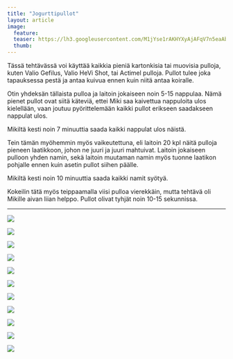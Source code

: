 ```yaml
---
title: "Jogurttipullot"
layout: article
image:
  feature:
  teaser: https://lh3.googleusercontent.com/M1jYse1rAKHYXyAjAFqV7n5eaAb-WPcJenVz6kOdceWAnG6Llz7ORxt7h_PQhkL4TDlhFfipTS7kDRdiwtV5nbqLZRSgN72razqyePl2gqMgPwiUULNDIu9ygSuDub33e1qfDzOCcW1g95_DnBdHjEtMQUtNU1yHCtttBQmxIajpSadzJse3iW5G9PD1X2KcagyGAnLfGzgPa3SlLftfJ-snhBKsWf6G4oI2rh2oz_pIkvLkUYGdQWBg7qNt_SCUOmw-HL9rr8GAPHR7Jn7MbV2tjt0UGhqNAZiMKkbIeqRBEXUxHfHrB2fRIS6-GcHSk0XfaPvrFAhbvHJ101Yon74vDbIAn6GI9k1ACOFzujlHKcIYh6iOYGEj3oyaGBjgjdCtL6O0gQwwI8bxi1RFBTLZfKd5w9hzP11K5TxnaG21LyzNguTxFgy2MengpVBbw4w1DYfKFkLwAJ-Cb1YP95Nupk4GXHXygE3V5OTax6kf5NAo-eysSKqT6I-k74QHRHMgvY1JZbGbB0DfG99LtBfo0VjyiJhyePZDth5GFy8=w245
  thumb:
---
```


Tässä tehtävässä voi käyttää kaikkia pieniä kartonkisia tai muovisia pulloja, kuten Valio Gefilus, Valio HeVi Shot, tai Actimel pulloja. Pullot tulee joka tapauksessa pestä ja antaa kuivua ennen kuin niitä antaa koiralle.

Otin yhdeksän tällaista pulloa ja laitoin jokaiseen noin 5-15 nappulaa. Nämä pienet pullot ovat siitä käteviä, ettei Miki saa kaivettua nappuloita ulos kielellään, vaan joutuu pyörittelemään kaikki pullot erikseen saadakseen nappulat ulos.

Mikiltä kesti noin 7 minuuttia saada kaikki nappulat ulos näistä.

Tein tämän myöhemmin myös vaikeutettuna, eli laitoin 20 kpl näitä pulloja pieneen laatikkoon, johon ne juuri ja juuri mahtuivat. Laitoin jokaiseen pulloon yhden namin, sekä laitoin muutaman namin myös tuonne laatikon pohjalle ennen kuin asetin pullot siihen päälle.

Mikiltä kesti noin 10 minuuttia saada kaikki namit syötyä.

Kokeilin tätä myös teippaamalla viisi pulloa vierekkäin, mutta tehtävä oli Mikille aivan liian helppo. Pullot olivat tyhjät noin 10-15 sekunnissa.

---

[![](https://lh3.googleusercontent.com/njah8mPiz6OaYmT47Qus9sARdnBU-vz2WNwRtrdstD0tBnCEk2NtElvEFS9pDhFsWKuM2Y0dTK5gktIzlwsQGTBa_9Rkak6_-trqAcrKI_jka89eWwJRRpYv7UnIGDS7fBGER-_QpeOSR9DzqgqgobqAKQPFXfrrnHsDHL3TgviOPyf1ZBA1ULl5WLgkgtwb5rg5CG4G8dYVx4gL38DwE1x7UgK7Xp-MqzWCJvq_bbJW8xtdT8rVBpK-Pn1Fl63btwh34zzVwq5Z_IALZ-qAZl3MQENvvfLAqzTKMKp1mfttD4JfoksiiB_kOHLQ-e26gnK8MyQuBjN6HZS0gujMODP13PaSgCAvvfVrZVbfK1-7VFXMCbvPDTu2N43wUHCcIz1-xe3DG6XUDxjIHJLOUwevGm4OQaFweWuRzzBXQXj4Y-jB4RLsNdqOw1-GUe1QiPj7Sx92t7c05eIArDkvar_tMbtvLM_RZ-34_fG5ffSAa2nVFysn3AFXWhfEeizzjkCltQU9H6ZHd_-F9b3H5Zd-26xkibKvucHipV7_yEg=w800)](https://lh3.googleusercontent.com/njah8mPiz6OaYmT47Qus9sARdnBU-vz2WNwRtrdstD0tBnCEk2NtElvEFS9pDhFsWKuM2Y0dTK5gktIzlwsQGTBa_9Rkak6_-trqAcrKI_jka89eWwJRRpYv7UnIGDS7fBGER-_QpeOSR9DzqgqgobqAKQPFXfrrnHsDHL3TgviOPyf1ZBA1ULl5WLgkgtwb5rg5CG4G8dYVx4gL38DwE1x7UgK7Xp-MqzWCJvq_bbJW8xtdT8rVBpK-Pn1Fl63btwh34zzVwq5Z_IALZ-qAZl3MQENvvfLAqzTKMKp1mfttD4JfoksiiB_kOHLQ-e26gnK8MyQuBjN6HZS0gujMODP13PaSgCAvvfVrZVbfK1-7VFXMCbvPDTu2N43wUHCcIz1-xe3DG6XUDxjIHJLOUwevGm4OQaFweWuRzzBXQXj4Y-jB4RLsNdqOw1-GUe1QiPj7Sx92t7c05eIArDkvar_tMbtvLM_RZ-34_fG5ffSAa2nVFysn3AFXWhfEeizzjkCltQU9H6ZHd_-F9b3H5Zd-26xkibKvucHipV7_yEg=s0)

[![](https://lh3.googleusercontent.com/KUf09NQyIpSP_jT-yMjkF3YBPmLSMN0AVuZSyYwjC1RZIV0pfXIA0AeAWpj38o8-NiWZaeeWl1KBRASZtwr7fQOdclEng09HRfapkM2qiFgUVwpm78_jpRaatPg6AiYYQLs9VmuRv7H6g-GV_nXRKLpaJgavJqPKJOGYDLCa-lAPcqSwUIIJ3l15Hjl6YHdmaTqQ3HggIUPH66gjxCdX-NnA1hiGSR9_0uHT9S4QiCqlDHT_0xel_7P6W-Vl9uMNzuD3FieCLVqPM2i0a1Kzu5ZrHmHouQ273fZ2fcehVl1WJ78AoQVBZ9FdGdDd8pzStppEuuhm_0DNr6Z9z9AWUH5qUcXM_7x6zNRtmTMfa-FS8m8HHqjiwfFWYvdUIikD_AAJphyII-kQ42tgb8AarSvcSz4ZE4uz9NnJU5rQTJdWcwrdJkm7hUxQkYWiyFGD80xC5xMEBEZaEwVvywdAhYJIbO9oKqJP7CMl0zI_saIRMP_CQ_YOAA4V-M5qgGLjv9cUWXhbioZXwpId7N9evQpNgqCtL5oL0EYVtBRVpPM=w800)](https://lh3.googleusercontent.com/KUf09NQyIpSP_jT-yMjkF3YBPmLSMN0AVuZSyYwjC1RZIV0pfXIA0AeAWpj38o8-NiWZaeeWl1KBRASZtwr7fQOdclEng09HRfapkM2qiFgUVwpm78_jpRaatPg6AiYYQLs9VmuRv7H6g-GV_nXRKLpaJgavJqPKJOGYDLCa-lAPcqSwUIIJ3l15Hjl6YHdmaTqQ3HggIUPH66gjxCdX-NnA1hiGSR9_0uHT9S4QiCqlDHT_0xel_7P6W-Vl9uMNzuD3FieCLVqPM2i0a1Kzu5ZrHmHouQ273fZ2fcehVl1WJ78AoQVBZ9FdGdDd8pzStppEuuhm_0DNr6Z9z9AWUH5qUcXM_7x6zNRtmTMfa-FS8m8HHqjiwfFWYvdUIikD_AAJphyII-kQ42tgb8AarSvcSz4ZE4uz9NnJU5rQTJdWcwrdJkm7hUxQkYWiyFGD80xC5xMEBEZaEwVvywdAhYJIbO9oKqJP7CMl0zI_saIRMP_CQ_YOAA4V-M5qgGLjv9cUWXhbioZXwpId7N9evQpNgqCtL5oL0EYVtBRVpPM=s0)

[![](https://lh3.googleusercontent.com/NoZ8o1wNdc1880nrUY7wb5DmTPkgJZdO11y0t5sQCnA3Ywo9tgsmXIWVN19CpK6lRI08i4KfzR87n9BI9oW2oTWzW0Bfm9RyoDPE1kbd7x62Zc7QhuNpZ_ARUrs1dBZ4ZLuWA1GvfSW-4k0dCWGlvi4MLwbwMxrpYjs_SG645S_ftLdy5ami42TAIo0y0IMSiyNNrUKGZZqSx3WvFeJ3gd_GYCKx-BzFxmXeN1Za15Jhs8hjMQuChv5DO2raQ2vwS435_E-8A1GU0cuhMNuMZnYHeA9-zmqiyxpbOy0zZC1TQQZ-xUK0NG5peWJjhfe8RGPXAtXWesM7wB-DejIuk3NbmnubabpF85dtKKni0u5PkPp-s20efqm3_xolRopqB88VgCgkUOatFSr9-TL6i4L1vBpCqlJAGc0A1_z5Py5yyj7zALRlFac01r9vPcL4vR2o4IvAf4sfEgB08h7KmWKcw4z4JsodRSoy6yo1UGC2oll3BwIGRRZN3RAZsU4eaVdsOVDsKM63C-yENjMQPjOOeDcEuk3no7Sg2EVEQek=w800)](https://lh3.googleusercontent.com/NoZ8o1wNdc1880nrUY7wb5DmTPkgJZdO11y0t5sQCnA3Ywo9tgsmXIWVN19CpK6lRI08i4KfzR87n9BI9oW2oTWzW0Bfm9RyoDPE1kbd7x62Zc7QhuNpZ_ARUrs1dBZ4ZLuWA1GvfSW-4k0dCWGlvi4MLwbwMxrpYjs_SG645S_ftLdy5ami42TAIo0y0IMSiyNNrUKGZZqSx3WvFeJ3gd_GYCKx-BzFxmXeN1Za15Jhs8hjMQuChv5DO2raQ2vwS435_E-8A1GU0cuhMNuMZnYHeA9-zmqiyxpbOy0zZC1TQQZ-xUK0NG5peWJjhfe8RGPXAtXWesM7wB-DejIuk3NbmnubabpF85dtKKni0u5PkPp-s20efqm3_xolRopqB88VgCgkUOatFSr9-TL6i4L1vBpCqlJAGc0A1_z5Py5yyj7zALRlFac01r9vPcL4vR2o4IvAf4sfEgB08h7KmWKcw4z4JsodRSoy6yo1UGC2oll3BwIGRRZN3RAZsU4eaVdsOVDsKM63C-yENjMQPjOOeDcEuk3no7Sg2EVEQek=s0)

[![](https://lh3.googleusercontent.com/ZXS9gcPSDzIiTo02dJcMbSnt4S0xMVsuyAca7PF44s5CyspUrU3nTWVqfekY58c63TjjsTh6EmZfl_JaFzAEwvCQOfa2M-unSLZKvnVe1W-nVpybFVG46oXp53xOmGF_GvwpJhWqxX2pMbyADN346N5GBgN6G8eprb9vZQICmInBPbVBKnjndPZ0uu-OZbR5vPQPdvUuHd9r6PXyl2cCb7UGsbiwzp8f3oBPpQEU6VpbgNAb9k1xN3rS7_FJBK7MbqcvWEqk_MAus42JAMBqW_HOrspSLC03BTR3JfFontuasxXjNR6Joyu-b2fSftu0Ec1rYhSbifTtRLuRHXMQgnPRdoQv-AZlfaJyYfWvqXxmO9NzsAUYUoP-ufNE4DVG5IoHl00OKhAfFSPondTVwlln2KyHSc1mFHPalyIZhB9dWXo5TgqQuocWA-uzdYy9CUHudW9CQSoNeUu6Nd-2nCqEKMBx9wMvV-Fl0Vair28YzZ42PTf0UhOL9uYerFbBYQJjmZJLsaH_5u7ozMAH-f6KOh8FwBN37kmjC_w-j4o=w800)](https://lh3.googleusercontent.com/ZXS9gcPSDzIiTo02dJcMbSnt4S0xMVsuyAca7PF44s5CyspUrU3nTWVqfekY58c63TjjsTh6EmZfl_JaFzAEwvCQOfa2M-unSLZKvnVe1W-nVpybFVG46oXp53xOmGF_GvwpJhWqxX2pMbyADN346N5GBgN6G8eprb9vZQICmInBPbVBKnjndPZ0uu-OZbR5vPQPdvUuHd9r6PXyl2cCb7UGsbiwzp8f3oBPpQEU6VpbgNAb9k1xN3rS7_FJBK7MbqcvWEqk_MAus42JAMBqW_HOrspSLC03BTR3JfFontuasxXjNR6Joyu-b2fSftu0Ec1rYhSbifTtRLuRHXMQgnPRdoQv-AZlfaJyYfWvqXxmO9NzsAUYUoP-ufNE4DVG5IoHl00OKhAfFSPondTVwlln2KyHSc1mFHPalyIZhB9dWXo5TgqQuocWA-uzdYy9CUHudW9CQSoNeUu6Nd-2nCqEKMBx9wMvV-Fl0Vair28YzZ42PTf0UhOL9uYerFbBYQJjmZJLsaH_5u7ozMAH-f6KOh8FwBN37kmjC_w-j4o=s0)

[![](https://lh3.googleusercontent.com/hfVuQyAKyh4jnwfCzuu1T8TrgLOwLC9Wz1A8eGfL0_4JbDwHisffu2ht7juie_BX4pVNXm7vyEtwj7xrfHq4hD-1UT6cgJc6h37BINXfBurHB_OxqNX2WPFOOEwKOFMjfd_1qM8YSca95Z-zhGUcgv7UWB4_rlvak3KDoS8F2HzmBbc583U5AHZYVc2Bp5hnEBJGWeHDlgyy6-ef1Mwt3XanFywiacgboTJRQL0Y-s5buT-zBUpBRO0N-cfmTYEf-tbAyRAjxUnHNfMosSfp9U7fUct1NHY5MsDJHFpRf3z_EhTwEIkG2qeLk6y0JjFyOXyNM-BVj1-xGulaCsUXq5qHsa-m12vfYRPEUbSOgL0UwcftzXQGTAmqs79jlUde2YuqazDPnQnrr8WhEjVD5pcP9tzKvLsgdERh8kia66-y2NIU5BEptk70aeqZm6aFazwIoIJGCA17hypRS_udUf8GxOtjoHOfEWHnfu0j6cJduNWfjCbdqXLJC_SpxLTebuQ7RrAzVRGYBdus4Oxn1-F7iAIT0z0W_GRhKj6KvFE=w800)](https://lh3.googleusercontent.com/hfVuQyAKyh4jnwfCzuu1T8TrgLOwLC9Wz1A8eGfL0_4JbDwHisffu2ht7juie_BX4pVNXm7vyEtwj7xrfHq4hD-1UT6cgJc6h37BINXfBurHB_OxqNX2WPFOOEwKOFMjfd_1qM8YSca95Z-zhGUcgv7UWB4_rlvak3KDoS8F2HzmBbc583U5AHZYVc2Bp5hnEBJGWeHDlgyy6-ef1Mwt3XanFywiacgboTJRQL0Y-s5buT-zBUpBRO0N-cfmTYEf-tbAyRAjxUnHNfMosSfp9U7fUct1NHY5MsDJHFpRf3z_EhTwEIkG2qeLk6y0JjFyOXyNM-BVj1-xGulaCsUXq5qHsa-m12vfYRPEUbSOgL0UwcftzXQGTAmqs79jlUde2YuqazDPnQnrr8WhEjVD5pcP9tzKvLsgdERh8kia66-y2NIU5BEptk70aeqZm6aFazwIoIJGCA17hypRS_udUf8GxOtjoHOfEWHnfu0j6cJduNWfjCbdqXLJC_SpxLTebuQ7RrAzVRGYBdus4Oxn1-F7iAIT0z0W_GRhKj6KvFE=s0)

[![](https://lh3.googleusercontent.com/H4FYSswjacSBq1WIE9NZaa_xfa7_ONMUMEwBzaiqU-cZ3nDWRIBqs9wOoOBPw9_Bj0ng-5yYO3kS28yzfD2c2C5wy8CuJ4-WLok6J3XCiUN8WeP7kOMPSmUN98Ovidec8KmyJQUQLsXZy7w9xQVHjOnmLEeYGp6ux8aGMTsTe7t8JLAvlbEHrrSMv99T7_tBTdriwRW2Dszzd2P_zejPaTckeTGTg0L42J0i6tYyclfF3HFWkLwTMWKuenTs2_NG2sb3v9QHmAqL_z_XiQ7FHw9QAZkn9BeSVrgDKNyp1Pu6vRbr7TSkzt1R0OHgJHlDqPrHaflaSbrOyS7ffUPk4AZQImsqAGrv7b-xArjnyJkdEhSPxeAYEfLlO28wCvNZWdNeJJUt4-b1Dp0m6v_L94zKhwLcfUJYE7uVAbhMu-g3LkdQFHFIeKaInyQc_YgTQ6PZJO0J7teCrvYIwXIKEf14lpjXKYrVURfhNJmfbkPWmMhZaiJo1uwbCZK1_AcvxvW3ur_VEsW_cUKGD11rGpc3-5JGJzbI6_0M27T2duw=w800)](https://lh3.googleusercontent.com/H4FYSswjacSBq1WIE9NZaa_xfa7_ONMUMEwBzaiqU-cZ3nDWRIBqs9wOoOBPw9_Bj0ng-5yYO3kS28yzfD2c2C5wy8CuJ4-WLok6J3XCiUN8WeP7kOMPSmUN98Ovidec8KmyJQUQLsXZy7w9xQVHjOnmLEeYGp6ux8aGMTsTe7t8JLAvlbEHrrSMv99T7_tBTdriwRW2Dszzd2P_zejPaTckeTGTg0L42J0i6tYyclfF3HFWkLwTMWKuenTs2_NG2sb3v9QHmAqL_z_XiQ7FHw9QAZkn9BeSVrgDKNyp1Pu6vRbr7TSkzt1R0OHgJHlDqPrHaflaSbrOyS7ffUPk4AZQImsqAGrv7b-xArjnyJkdEhSPxeAYEfLlO28wCvNZWdNeJJUt4-b1Dp0m6v_L94zKhwLcfUJYE7uVAbhMu-g3LkdQFHFIeKaInyQc_YgTQ6PZJO0J7teCrvYIwXIKEf14lpjXKYrVURfhNJmfbkPWmMhZaiJo1uwbCZK1_AcvxvW3ur_VEsW_cUKGD11rGpc3-5JGJzbI6_0M27T2duw=s0)

[![](https://lh3.googleusercontent.com/gfGF6a6vtZuHeQeYGaE3-7Jh3aXpsbDXGN_GLOvxf9QwGmhQ3i8GtQmHbY71nYDNT6Jcpy7xIfJyN1YaEYjyls_KZowIZ3twjsaVDAHFiLo9RJTwqwvpwB6tpBV08IlV5IRxLosThnI-Aeehi4Fs0sDYC9IiK348iZ98-M1krd9zS4jQksl7bv7lqGU0Bp4F5zd7QEDU8O3FUPHMN-mIK7vPt0jsxD0wAl1BYOaKaLKVqxtmPlyReheo_EwujSVjx93clQ6xDAtqeNZdS1wUS8K-MzAyi2FjfVjqBB3_TLf3DFu23B37n3i6-s9y5c9m6l0WtjQeaqT2IyY6jsPxrUq1_U2Cc2xwk7ShiI--LlVc2DrbAhjtC89tkoIWhzQV_NDqGvCFagc8jflT4mOOh4eNwUtfqnd0RKjX3GaD_ZVuw2OW-Wp5U0nGlt2iIocdseGGKSv2nGLa16CsnHI9w4WLVPUJo2p_L2w0XxpobVFNCIt2XM2zcnzjwNWtb6HGboK9TIVQ5VLv4E0ktZvPQF0UhHAlNro9LXoo11mjgfk=w800)
](https://lh3.googleusercontent.com/gfGF6a6vtZuHeQeYGaE3-7Jh3aXpsbDXGN_GLOvxf9QwGmhQ3i8GtQmHbY71nYDNT6Jcpy7xIfJyN1YaEYjyls_KZowIZ3twjsaVDAHFiLo9RJTwqwvpwB6tpBV08IlV5IRxLosThnI-Aeehi4Fs0sDYC9IiK348iZ98-M1krd9zS4jQksl7bv7lqGU0Bp4F5zd7QEDU8O3FUPHMN-mIK7vPt0jsxD0wAl1BYOaKaLKVqxtmPlyReheo_EwujSVjx93clQ6xDAtqeNZdS1wUS8K-MzAyi2FjfVjqBB3_TLf3DFu23B37n3i6-s9y5c9m6l0WtjQeaqT2IyY6jsPxrUq1_U2Cc2xwk7ShiI--LlVc2DrbAhjtC89tkoIWhzQV_NDqGvCFagc8jflT4mOOh4eNwUtfqnd0RKjX3GaD_ZVuw2OW-Wp5U0nGlt2iIocdseGGKSv2nGLa16CsnHI9w4WLVPUJo2p_L2w0XxpobVFNCIt2XM2zcnzjwNWtb6HGboK9TIVQ5VLv4E0ktZvPQF0UhHAlNro9LXoo11mjgfk=s0)

[![](https://lh3.googleusercontent.com/1OG2wcWAO_5_N640uun3oSjLVguE82yP9vR0WsJZb2MjbfGAY742b0TClowfmMqnLf809-6xA5TgqSKvoIjC83NzWCmlIeWFHQv5gH4EKGyhZXyh9_7BqU4oPqgZhJCoEo-i1d3_N-tiVrDgePMiC3rdiQePse8Pr0UiV2_5qV_M1xtDZrlHBCKRFKWtQi2i0Y-X6dTzFkuJhdOG6PV_LOFAxS-53YZRhI4mDcyd1tfH1SGBTXUlZ7airq4b8D-8hDYrUYGounet6E9MyH10TeskFDZwTbk6YXfO5Xm1mUETPF2zRJrMsUSgyv_MK7RJeE0A9DCb_5hV3xgCW8gzrbnehPthVtqDjjngPTPuypIT4zcpxMfjiXmUCusOw2vgJSB9izZ58C7awU5TqD2bD7JlCzLws5nvY0NOtQcBICc-eSrhZ7xkwg6SpPV-mGMVXEpNNTeniyL699_tZGLye-nC0TY-PYve_MtgKuoNus4E4DjC2_tfs0ymD3CkVdqjhb3gmfvUKS921YYmbYL0EUzD-HJZWNzQdwTXtX9jSRE=w800)](https://lh3.googleusercontent.com/1OG2wcWAO_5_N640uun3oSjLVguE82yP9vR0WsJZb2MjbfGAY742b0TClowfmMqnLf809-6xA5TgqSKvoIjC83NzWCmlIeWFHQv5gH4EKGyhZXyh9_7BqU4oPqgZhJCoEo-i1d3_N-tiVrDgePMiC3rdiQePse8Pr0UiV2_5qV_M1xtDZrlHBCKRFKWtQi2i0Y-X6dTzFkuJhdOG6PV_LOFAxS-53YZRhI4mDcyd1tfH1SGBTXUlZ7airq4b8D-8hDYrUYGounet6E9MyH10TeskFDZwTbk6YXfO5Xm1mUETPF2zRJrMsUSgyv_MK7RJeE0A9DCb_5hV3xgCW8gzrbnehPthVtqDjjngPTPuypIT4zcpxMfjiXmUCusOw2vgJSB9izZ58C7awU5TqD2bD7JlCzLws5nvY0NOtQcBICc-eSrhZ7xkwg6SpPV-mGMVXEpNNTeniyL699_tZGLye-nC0TY-PYve_MtgKuoNus4E4DjC2_tfs0ymD3CkVdqjhb3gmfvUKS921YYmbYL0EUzD-HJZWNzQdwTXtX9jSRE=s0)

[![](https://lh3.googleusercontent.com/REDgimeKVxBOKyaIPMlNamETgdEQlw86A4i6q3hOpDg-VlR00GkRocI6nbYAJcWLYpCyLWX7EswVVnoRYC0mgTOK5u1dJyUSqEhAYpdYxSQYEIhHlKuMFMIc34Zu8B1Rs_R1h-yjtgO6AkctSMwO1qxoc6ULCk5OZ5J02CKkMgfLEGADF-SjyEOX3Towimw8F3aHur59SgeqvAHg5kJk1jrl-5CDduUGbjuYM2w1waJnq8qaNwJjEuL8DtLDLKzbGnmcSQZF4V0ebMzv7g9jFRysicb5gG4_L5R5jgyTOhSjKmkCB2L85BsogHBDsDS5YtEp723OFYPs-GwJerFiAYi5B_TQHz65X0nThfOipqO8ZFfBb0TsL1to4scBwg5EfeNbJkGKee3yBxQ9CPV5doLJSuMPhs7bc7tRe-cAOgcIqWPiKH9pYCgwBluGAtp_WgeRpiBhs42IrhAM_MEncnhPtPOh-igFNLOzo4j_-DAVOiPwxz1ilnu9p0vrxJeH_rPV2odtbQsXsOJGo2ezoUGrx3qyXSptRTIY-BpiSs4=w800)](https://lh3.googleusercontent.com/REDgimeKVxBOKyaIPMlNamETgdEQlw86A4i6q3hOpDg-VlR00GkRocI6nbYAJcWLYpCyLWX7EswVVnoRYC0mgTOK5u1dJyUSqEhAYpdYxSQYEIhHlKuMFMIc34Zu8B1Rs_R1h-yjtgO6AkctSMwO1qxoc6ULCk5OZ5J02CKkMgfLEGADF-SjyEOX3Towimw8F3aHur59SgeqvAHg5kJk1jrl-5CDduUGbjuYM2w1waJnq8qaNwJjEuL8DtLDLKzbGnmcSQZF4V0ebMzv7g9jFRysicb5gG4_L5R5jgyTOhSjKmkCB2L85BsogHBDsDS5YtEp723OFYPs-GwJerFiAYi5B_TQHz65X0nThfOipqO8ZFfBb0TsL1to4scBwg5EfeNbJkGKee3yBxQ9CPV5doLJSuMPhs7bc7tRe-cAOgcIqWPiKH9pYCgwBluGAtp_WgeRpiBhs42IrhAM_MEncnhPtPOh-igFNLOzo4j_-DAVOiPwxz1ilnu9p0vrxJeH_rPV2odtbQsXsOJGo2ezoUGrx3qyXSptRTIY-BpiSs4=s0)

[![](https://lh3.googleusercontent.com/SQGXiV7j2CbukOmDfwzRdz7OW0fnMaqneHLlLS8UMewG3m33HE46fVxQdlzdJYUeY4hQi_cjADlaug2qp-r_2644AaPDv4-igTTJy04ETDWVR3S193biy4JbkLY2os5jLHP4gsAOinrNobMoX_V6QFDeC7Ds-4QV9g23YS1bCFoyLP9LohGnn7LaF2FUA6UcPlA633WAhFvpz6hdYer6liqcBMQyLrnNQFNxPDLJNxcfgls4IF3cQmcxepJU_3shT7jJOTD7RZhbAI92z7IJS9-8Ks3oQtczzJSkKteh612E046lJ_UeqBmwBrSA4582ERSpYH-6oCywEc_LPTHzWGd8Qyr28ZVWRaf0CJkg1rUDQOW5CaZ9qE-gA97g9EreY8QSgvc1Wz26rrowt9Uihr83TO-_7zrN-pRF4PzRO94dhtnKfVt6vZT-UDVekiguXW2Oh4WzsWsoA_b4yMhSK-r9Jrck-SK2RrdBGCI_wdK8nevwLIMDtOlmpxxviUgOHKlYgTo1W_C15TVxKliRoduLEvRrQn6-D78NYnwhJYM=w800)](https://lh3.googleusercontent.com/SQGXiV7j2CbukOmDfwzRdz7OW0fnMaqneHLlLS8UMewG3m33HE46fVxQdlzdJYUeY4hQi_cjADlaug2qp-r_2644AaPDv4-igTTJy04ETDWVR3S193biy4JbkLY2os5jLHP4gsAOinrNobMoX_V6QFDeC7Ds-4QV9g23YS1bCFoyLP9LohGnn7LaF2FUA6UcPlA633WAhFvpz6hdYer6liqcBMQyLrnNQFNxPDLJNxcfgls4IF3cQmcxepJU_3shT7jJOTD7RZhbAI92z7IJS9-8Ks3oQtczzJSkKteh612E046lJ_UeqBmwBrSA4582ERSpYH-6oCywEc_LPTHzWGd8Qyr28ZVWRaf0CJkg1rUDQOW5CaZ9qE-gA97g9EreY8QSgvc1Wz26rrowt9Uihr83TO-_7zrN-pRF4PzRO94dhtnKfVt6vZT-UDVekiguXW2Oh4WzsWsoA_b4yMhSK-r9Jrck-SK2RrdBGCI_wdK8nevwLIMDtOlmpxxviUgOHKlYgTo1W_C15TVxKliRoduLEvRrQn6-D78NYnwhJYM=s0)

[![](https://lh3.googleusercontent.com/xzHuZJ2DZjzjo7R7aXbwmyYHAsL9mEFp2ndwSaIitFQCINBj6IAiZEWOwsm_ZNyZjLQ17yyEjKCz7BnVgesWBX3X9agtfg4abAkvALEo_De7LvAaav3y1wZeYYyJLtlBn4VwXEBQWwrXk5YYAMGQWPbwuSgldufUsE7zXWeMg4-2CoogYnBddKe-DzKbm2F4eiwMd_zxof3Vlvku3Iw5tRwHeGb6i-Ibmy-Iqgmro12AJVoNlr2N85bYZtlO03J0ipKTHaggHpEZ3uHLitdaRzT5pVoMZwAXgIKR6N7wXS0Tl-SCIHKgcQ4wG-HVI1RRAM9i6t-RWN0U1XRT5s63qH-GSMTabTAZTBCbGdncUlphsXAIGnlCBp_jYxUIlC3DYqm5lrD9l7vaM7gmIn20opYUxPQU5VHUTJJuO5q7oeTpqlf9Wn32Y_9oy_avpW06aKvpn8DDzwGcgl2uMmRhAkLIpxXJk713BQHhZULaHew9HYzC4q4NWFuVRK4WV5d4wAZlnOo7xeLzvlMZ07IrWvz7ewD5d8xWjoVTwivFc8E=w800)](https://lh3.googleusercontent.com/xzHuZJ2DZjzjo7R7aXbwmyYHAsL9mEFp2ndwSaIitFQCINBj6IAiZEWOwsm_ZNyZjLQ17yyEjKCz7BnVgesWBX3X9agtfg4abAkvALEo_De7LvAaav3y1wZeYYyJLtlBn4VwXEBQWwrXk5YYAMGQWPbwuSgldufUsE7zXWeMg4-2CoogYnBddKe-DzKbm2F4eiwMd_zxof3Vlvku3Iw5tRwHeGb6i-Ibmy-Iqgmro12AJVoNlr2N85bYZtlO03J0ipKTHaggHpEZ3uHLitdaRzT5pVoMZwAXgIKR6N7wXS0Tl-SCIHKgcQ4wG-HVI1RRAM9i6t-RWN0U1XRT5s63qH-GSMTabTAZTBCbGdncUlphsXAIGnlCBp_jYxUIlC3DYqm5lrD9l7vaM7gmIn20opYUxPQU5VHUTJJuO5q7oeTpqlf9Wn32Y_9oy_avpW06aKvpn8DDzwGcgl2uMmRhAkLIpxXJk713BQHhZULaHew9HYzC4q4NWFuVRK4WV5d4wAZlnOo7xeLzvlMZ07IrWvz7ewD5d8xWjoVTwivFc8E=s0)
